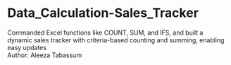 # Data_Calculation-Sales_Tracker
Commanded Excel functions like COUNT, SUM, and IFS, and built a dynamic sales tracker with criteria-based counting and summing, enabling easy updates
<br>
Author: Aleeza Tabassum

